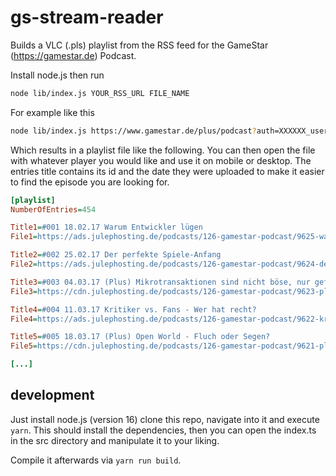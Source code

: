 # gs-stream-reader

Builds a VLC (.pls) playlist from the RSS feed for the GameStar (https://gamestar.de) Podcast.

Install node.js then run 
```bash
node lib/index.js YOUR_RSS_URL FILE_NAME
```

For example like this
```bash
node lib/index.js https://www.gamestar.de/plus/podcast?auth=XXXXXX_username_XXXXXXXXXXXXXXXXXXXXXXXXXXXXXXXX playlist.pls
```

Which results in a playlist file like the following.
You can then open the file with whatever player you would like and use it on mobile or desktop.
The entries title contains its id and the date they were uploaded to make it easier to find the episode you are looking for.

```ini
[playlist]
NumberOfEntries=454

Title1=#001 18.02.17 Warum Entwickler lügen
File1=https://ads.julephosting.de/podcasts/126-gamestar-podcast/9625-warum-entwickler-luegen.mp3

Title2=#002 25.02.17 Der perfekte Spiele-Anfang
File2=https://ads.julephosting.de/podcasts/126-gamestar-podcast/9624-der-perfekte-spiele-anfang.mp3

Title3=#003 04.03.17 (Plus) Mikrotransaktionen sind nicht böse, nur gefährlich
File3=https://cdn.julephosting.de/podcasts/126-gamestar-podcast/9623-plus-mikrotransaktionen-sind-nicht-boese-nur-gefaehrlich.mp3

Title4=#004 11.03.17 Kritiker vs. Fans - Wer hat recht?
File4=https://ads.julephosting.de/podcasts/126-gamestar-podcast/9622-kritiker-vs-fans-wer-hat-recht.mp3

Title5=#005 18.03.17 (Plus) Open World - Fluch oder Segen?
File5=https://cdn.julephosting.de/podcasts/126-gamestar-podcast/9621-plus-open-world-fluch-oder-segen.mp3

[...]
```

## development

Just install node.js (version 16) clone this repo, navigate into it and execute `yarn`.
This should install the dependencies, then you can open the index.ts in the src directory and manipulate it to your liking.

Compile it afterwards via `yarn run build`.

